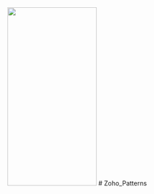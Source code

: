 <img src="https://user-images.githubusercontent.com/78891081/213744681-7ab6bd12-ac81-47b8-bf9d-d09647ca947d.png" width="200" height="400" />
# Zoho_Patterns
